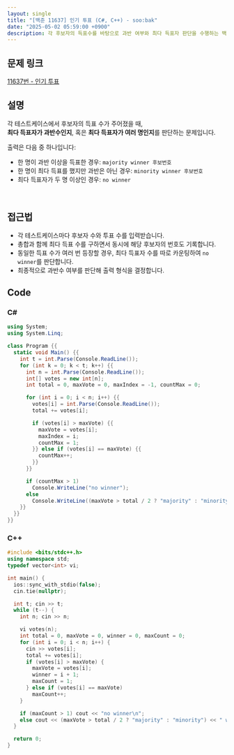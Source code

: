 ```yaml
---
layout: single
title: "[백준 11637] 인기 투표 (C#, C++) - soo:bak"
date: "2025-05-02 05:59:00 +0900"
description: 각 후보자의 득표수를 바탕으로 과반 여부와 최다 득표자 판단을 수행하는 백준 11637번 인기 투표 문제의 C# 및 C++ 풀이 및 해설
---
```


## 문제 링크
[11637번 - 인기 투표](https://www.acmicpc.net/problem/11637)

## 설명
각 테스트케이스에서 후보자의 득표 수가 주어졌을 때,<br>
**최다 득표자가 과반수인지**, 혹은 **최다 득표자가 여러 명인지**를 판단하는 문제입니다.

출력은 다음 중 하나입니다:

- 한 명이 과반 이상을 득표한 경우: `majority winner 후보번호`
- 한 명이 최다 득표를 했지만 과반은 아닌 경우: `minority winner 후보번호`
- 최다 득표자가 두 명 이상인 경우: `no winner`

<br>

## 접근법

- 각 테스트케이스마다 후보자 수와 투표 수를 입력받습니다.
- 총합과 함께 최다 득표 수를 구하면서 동시에 해당 후보자의 번호도 기록합니다.
- 동일한 득표 수가 여러 번 등장할 경우, 최다 득표자 수를 따로 카운팅하여 `no winner`를 판단합니다.
- 최종적으로 과반수 여부를 판단해 출력 형식을 결정합니다.

## Code

### C#

```csharp
using System;
using System.Linq;

class Program {{
  static void Main() {{
    int t = int.Parse(Console.ReadLine());
    for (int k = 0; k < t; k++) {{
      int n = int.Parse(Console.ReadLine());
      int[] votes = new int[n];
      int total = 0, maxVote = 0, maxIndex = -1, countMax = 0;

      for (int i = 0; i < n; i++) {{
        votes[i] = int.Parse(Console.ReadLine());
        total += votes[i];

        if (votes[i] > maxVote) {{
          maxVote = votes[i];
          maxIndex = i;
          countMax = 1;
        }} else if (votes[i] == maxVote) {{
          countMax++;
        }}
      }}

      if (countMax > 1)
        Console.WriteLine("no winner");
      else
        Console.WriteLine((maxVote > total / 2 ? "majority" : "minority") + $" winner {{maxIndex + 1}}");
    }}
  }}
}}
```

### C++

```cpp
#include <bits/stdc++.h>
using namespace std;
typedef vector<int> vi;

int main() {
  ios::sync_with_stdio(false);
  cin.tie(nullptr);

  int t; cin >> t;
  while (t--) {
    int n; cin >> n;

    vi votes(n);
    int total = 0, maxVote = 0, winner = 0, maxCount = 0;
    for (int i = 0; i < n; i++) {
      cin >> votes[i];
      total += votes[i];
      if (votes[i] > maxVote) {
        maxVote = votes[i];
        winner = i + 1;
        maxCount = 1;
      } else if (votes[i] == maxVote)
        maxCount++;
    }

    if (maxCount > 1) cout << "no winner\n";
    else cout << (maxVote > total / 2 ? "majority" : "minority") << " winner " << winner << "\n";
  }

  return 0;
}
```
